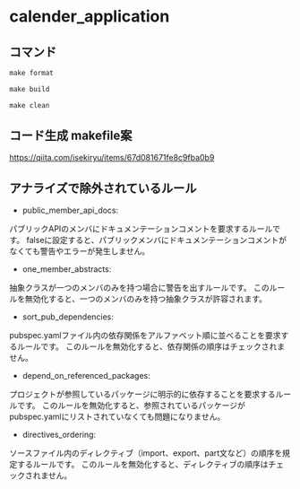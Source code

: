 # calender_application

## コマンド
```dart
make format
```

```dart
make build
```

```dart
make clean
```

## コード生成 makefile案
https://qiita.com/isekiryu/items/67d081671fe8c9fba0b9


## アナライズで除外されているルール

- public_member_api_docs:

パブリックAPIのメンバにドキュメンテーションコメントを要求するルールです。
falseに設定すると、パブリックメンバにドキュメンテーションコメントがなくても警告やエラーが発生しません。
- one_member_abstracts:

抽象クラスが一つのメンバのみを持つ場合に警告を出すルールです。
このルールを無効化すると、一つのメンバのみを持つ抽象クラスが許容されます。
- sort_pub_dependencies:

pubspec.yamlファイル内の依存関係をアルファベット順に並べることを要求するルールです。
このルールを無効化すると、依存関係の順序はチェックされません。
- depend_on_referenced_packages:

プロジェクトが参照しているパッケージに明示的に依存することを要求するルールです。
このルールを無効化すると、参照されているパッケージがpubspec.yamlにリストされていなくても問題になりません。
- directives_ordering:

ソースファイル内のディレクティブ（import、export、part文など）の順序を規定するルールです。
このルールを無効化すると、ディレクティブの順序はチェックされません。


